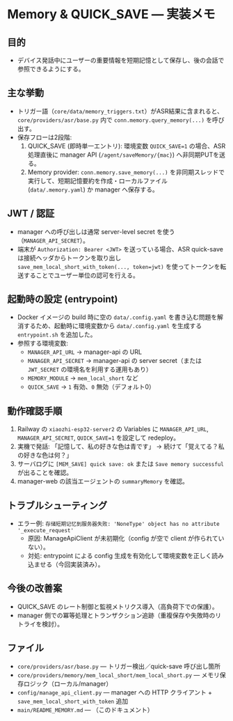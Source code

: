 Memory & QUICK_SAVE — 実装メモ
================================

目的
-------
- デバイス発話中にユーザーの重要情報を短期記憶として保存し、後の会話で参照できるようにする。

主な挙動
-------
- トリガー語（`core/data/memory_triggers.txt`）がASR結果に含まれると、`core/providers/asr/base.py` 内で `conn.memory.query_memory(...)` を呼び出す。  
- 保存フローは2段階:  
  1. QUICK_SAVE (即時単一エントリ): 環境変数 `QUICK_SAVE=1` の場合、ASR処理直後に manager API (`/agent/saveMemory/{mac}`) へ非同期PUTを送る。  
  2. Memory provider: `conn.memory.save_memory(...)` を非同期スレッドで実行して、短期記憶要約を作成・ローカルファイル (`data/.memory.yaml`) か manager へ保存する。

JWT / 認証
-------
- manager への呼び出しは通常 server-level secret を使う（`MANAGER_API_SECRET`）。  
- 端末が `Authorization: Bearer <JWT>` を送っている場合、ASR quick-save は接続ヘッダからトークンを取り出し `save_mem_local_short_with_token(..., token=jwt)` を使ってトークンを転送することでユーザー単位の認可を行える。

起動時の設定 (entrypoint)
-------
- Docker イメージの build 時に空の `data/.config.yaml` を書き込む問題を解消するため、起動時に環境変数から `data/.config.yaml` を生成する `entrypoint.sh` を追加した。  
- 参照する環境変数:  
  - `MANAGER_API_URL`  → manager-api の URL  
  - `MANAGER_API_SECRET` → manager-api の server secret（または `JWT_SECRET` の環境名を利用する運用もあり）  
  - `MEMORY_MODULE` → `mem_local_short` など  
  - `QUICK_SAVE` → `1` 有効、`0` 無効（デフォルト0）

動作確認手順
-------
1. Railway の `xiaozhi-esp32-server2` の Variables に `MANAGER_API_URL`, `MANAGER_API_SECRET`, `QUICK_SAVE=1` を設定して redeploy。  
2. 実機で発話: 「記憶して、私の好きな色は青です」 → 続けて「覚えてる？私の好きな色は何？」  
3. サーバログに `[MEM_SAVE] quick save: ok` または `Save memory successful` が出ることを確認。  
4. manager-web の該当エージェントの `summaryMemory` を確認。

トラブルシューティング
-------
- エラー例: `存储短期记忆到服务器失败: 'NoneType' object has no attribute '_execute_request'`  
  - 原因: ManageApiClient が未初期化（config が空で client が作られていない）。  
  - 対処: entrypoint による config 生成を有効化して環境変数を正しく読み込ませる（今回実装済み）。  

今後の改善案
-------
- QUICK_SAVE のレート制御と監視メトリクス導入（高負荷下での保護）。  
- manager 側での冪等処理とトランザクション追跡（重複保存や失敗時のリトライを検討）。  

ファイル
-------
- `core/providers/asr/base.py` — トリガー検出／quick-save 呼び出し箇所  
- `core/providers/memory/mem_local_short/mem_local_short.py` — メモリ保存ロジック（ローカル/manager）  
- `config/manage_api_client.py` — manager への HTTP クライアント + `save_mem_local_short_with_token` 追加  
- `main/README_MEMORY.md` — （このドキュメント）



